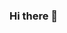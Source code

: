 ### Hi there 👋

<!--
**shubham-tiwary/shubham-tiwary** is a ✨ _special_ ✨ repository because its `README.md` (this file) appears on your GitHub profile.

I am a Student Developer, learning and building ML systems. Also a Full Stack Developer working on a few projects. Currently a CSE Sophomore at Government College of Engineering & Textile Technology, Berhampore, West Bengal.


• 🔭 I’m currently working on my GitHub Profile
• 🌱 I’m currently learning ML model deployment and integrating AI/ML models to Websites
• 👯 I’m looking to collaborate on written content and building communities.
• 🤔 I’m looking for help with: Anything! Feel free to help me out!
• 💬 Ask me about data science, learning and Git
• 📫 How to reach me: www.linkedin.com/in/tiwaryshubham / autoPyte@gmail.com
• 😄 Pronoun: is just another noun with a Student-Developer-Pack
• ⚡ Fun fact: count(local_repositories)>count(GitHub_repositories)
• ...typing...
